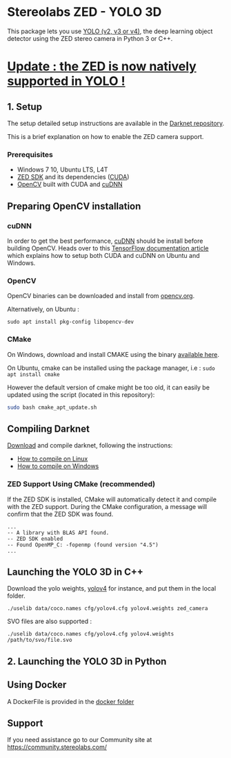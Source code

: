 # Stereolabs ZED - YOLO 3D

This package lets you use [YOLO (v2, v3 or v4)](http://pjreddie.com/darknet/yolo/), the deep learning object detector using the ZED stereo camera in Python 3 or C++.

# [Update : the ZED is now natively supported in YOLO !](https://github.com/AlexeyAB/darknet)

## 1. Setup

The setup detailed setup instructions are available in the [Darknet repository](https://github.com/AlexeyAB/darknet).

This is a brief explanation on how to enable the ZED camera support.

### Prerequisites

- Windows 7 10, Ubuntu LTS, L4T
- [ZED SDK](https://www.stereolabs.com/developers/) and its dependencies ([CUDA](https://developer.nvidia.com/cuda-downloads))
- [OpenCV](https://docs.opencv.org/4.x/da/df6/tutorial_py_table_of_contents_setup.html) built with CUDA and [cuDNN](https://developer.nvidia.com/cudnn)

## Preparing OpenCV installation

### cuDNN

In order to get the best performance, [cuDNN](https://developer.nvidia.com/cudnn) should be install before building OpenCV. Heads over to this [TensorFlow documentation article](https://www.tensorflow.org/install/gpu#install_cuda_with_apt) which explains how to setup both CUDA and cuDNN on Ubuntu and Windows.

### OpenCV

OpenCV binaries can be downloaded and install from [opencv.org](https://opencv.org/releases/).

Alternatively, on Ubuntu :

    sudo apt install pkg-config libopencv-dev

### CMake

On Windows, download and install CMAKE using the binary [available here](https://cmake.org/download/).

On Ubuntu, cmake can be installed using the package manager, i.e : `sudo apt install cmake`

However the default version of cmake might be too old, it can easily be updated using the script (located in this repository):

```bash
sudo bash cmake_apt_update.sh
```

## Compiling Darknet

[Download](https://github.com/AlexeyAB/darknet) and compile darknet, following the instructions:

- [How to compile on Linux](https://github.com/AlexeyAB/darknet#how-to-compile-on-linux)
- [How to compile on Windows](https://github.com/AlexeyAB/darknet#how-to-compile-on-windows-using-vcpkg)

### ZED Support Using CMake (recommended)

If the ZED SDK is installed, CMake will automatically detect it and compile with the ZED support. During the CMake configuration, a message will confirm that the ZED SDK was found.

    ...
    -- A library with BLAS API found.
    -- ZED SDK enabled
    -- Found OpenMP_C: -fopenmp (found version "4.5")
    ...


## Launching the YOLO 3D in C++

Download the yolo weights, [yolov4](https://github.com/AlexeyAB/darknet/releases/download/darknet_yolo_v3_optimal/yolov4.weights) for instance, and put them in the local folder.


    ./uselib data/coco.names cfg/yolov4.cfg yolov4.weights zed_camera

SVO files are also supported :

    ./uselib data/coco.names cfg/yolov4.cfg yolov4.weights /path/to/svo/file.svo

## 2. Launching the YOLO 3D in Python



## Using Docker

A DockerFile is provided in the [docker folder](./docker)


## Support
If you need assistance go to our Community site at https://community.stereolabs.com/
